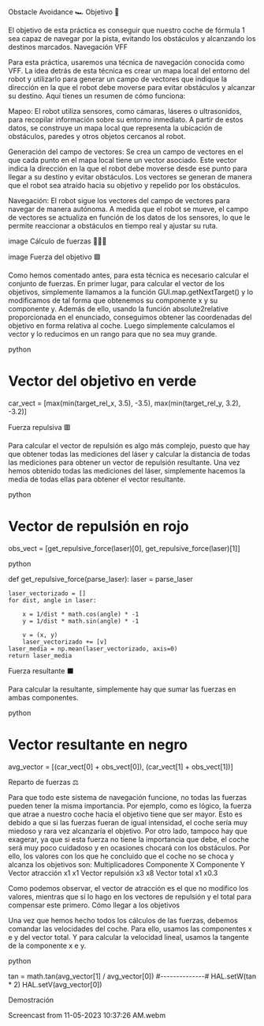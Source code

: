 Obstacle Avoidance 🏎️
Objetivo 🎯

El objetivo de esta práctica es conseguir que nuestro coche de fórmula 1 sea capaz de navegar por la pista, evitando los obstáculos y alcanzando los destinos marcados.
Navegación VFF​

Para esta práctica, usaremos una técnica de navegación conocida como VFF. La idea detrás de esta técnica es crear un mapa local del entorno del robot y utilizarlo para generar un campo de vectores que indique la dirección en la que el robot debe moverse para evitar obstáculos y alcanzar su destino. Aquí tienes un resumen de cómo funciona:

Mapeo: El robot utiliza sensores, como cámaras, láseres o ultrasonidos, para recopilar información sobre su entorno inmediato. A partir de estos datos, se construye un mapa local que representa la ubicación de obstáculos, paredes y otros objetos cercanos al robot.

Generación del campo de vectores: Se crea un campo de vectores en el que cada punto en el mapa local tiene un vector asociado. Este vector indica la dirección en la que el robot debe moverse desde ese punto para llegar a su destino y evitar obstáculos. Los vectores se generan de manera que el robot sea atraído hacia su objetivo y repelido por los obstáculos.

Navegación: El robot sigue los vectores del campo de vectores para navegar de manera autónoma. A medida que el robot se mueve, el campo de vectores se actualiza en función de los datos de los sensores, lo que le permite reaccionar a obstáculos en tiempo real y ajustar su ruta.

image
Cálculo de fuerzas 🧮💪🏻

image
Fuerza del objetivo 🟩

Como hemos comentado antes, para esta técnica es necesario calcular el conjunto de fuerzas. En primer lugar, para calcular el vector de los objetivos, simplemente llamamos a la función GUI.map.getNextTarget() y lo modificamos de tal forma que obtenemos su componente x y su componente y. Además de ello, usando la función absolute2relative proporcionada en el enunciado, conseguimos obtener las coordenadas del objetivo en forma relativa al coche. Luego simplemente calculamos el vector y lo reducimos en un rango para que no sea muy grande.

python

# Vector del objetivo en verde
car_vect = [max(min(target_rel_x, 3.5), -3.5), max(min(target_rel_y, 3.2), -3.2)]

Fuerza repulsiva 🟥

Para calcular el vector de repulsión es algo más complejo, puesto que hay que obtener todas las mediciones del láser y calcular la distancia de todas las mediciones para obtener un vector de repulsión resultante. Una vez hemos obtenido todas las mediciones del láser, simplemente hacemos la media de todas ellas para obtener el vector resultante.

python

# Vector de repulsión en rojo
obs_vect = [get_repulsive_force(laser)[0], get_repulsive_force(laser)[1]]

python

def get_repulsive_force(parse_laser):
    laser = parse_laser

    laser_vectorizado = []
    for dist, angle in laser:

        x = 1/dist * math.cos(angle) * -1
        y = 1/dist * math.sin(angle) * -1

        v = (x, y)
        laser_vectorizado += [v]
    laser_media = np.mean(laser_vectorizado, axis=0)
    return laser_media

Fuerza resultante ⬛

Para calcular la resultante, simplemente hay que sumar las fuerzas en ambas componentes.

python

# Vector resultante en negro
avg_vector = [(car_vect[0] + obs_vect[0]), (car_vect[1] + obs_vect[1])]

Reparto de fuerzas ⚖️

Para que todo este sistema de navegación funcione, no todas las fuerzas pueden tener la misma importancia. Por ejemplo, como es lógico, la fuerza que atrae a nuestro coche hacia el objetivo tiene que ser mayor. Esto es debido a que si las fuerzas fueran de igual intensidad, el coche sería muy miedoso y rara vez alcanzaría el objetivo. Por otro lado, tampoco hay que exagerar, ya que si esta fuerza no tiene la importancia que debe, el coche será muy poco cuidadoso y en ocasiones chocará con los obstáculos. Por ello, los valores con los que he concluido que el coche no se choca y alcanza los objetivos son:
Multiplicadores	Componente X	Componente Y
Vector atracción	x1	x1
Vector repulsión	x3	x8
Vector total	x1	x0.3

Como podemos observar, el vector de atracción es el que no modifico los valores, mientras que sí lo hago en los vectores de repulsión y el total para compensar este primero.
Cómo llegar a los objetivos

Una vez que hemos hecho todos los cálculos de las fuerzas, debemos comandar las velocidades del coche. Para ello, usamos las componentes x e y del vector total. Y para calcular la velocidad lineal, usamos la tangente de la componente x e y.

python

tan = math.tan(avg_vector[1] / avg_vector[0])
#--------------#
HAL.setW(tan * 2)
HAL.setV(avg_vector[0])

Demostración

Screencast from 11-05-2023 10:37:26 AM.webm
